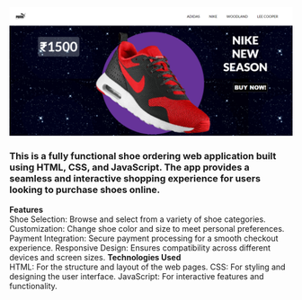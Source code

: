 ![main](home.png)
<h3>This is a fully functional shoe ordering web application built using HTML, CSS, and JavaScript. The app provides a seamless and interactive shopping experience for users looking to purchase shoes online.</h3>
<strong>Features</strong>
<br/>
Shoe Selection: Browse and select from a variety of shoe categories.
Customization: Change shoe color and size to meet personal preferences.
Payment Integration: Secure payment processing for a smooth checkout experience.
Responsive Design: Ensures compatibility across different devices and screen sizes.
<strong>Technologies Used</strong>
<br/>
HTML: For the structure and layout of the web pages.
CSS: For styling and designing the user interface.
JavaScript: For interactive features and functionality.
